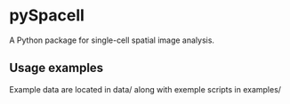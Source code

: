 # pySpacell
A Python package for single-cell spatial image analysis.


## Usage examples
Example data are located in data/ along with exemple scripts in examples/
